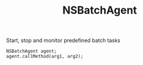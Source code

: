 ﻿---
uid: crmscript_ref_NSBatchAgent
title: NSBatchAgent
intellisense: Void.NSBatchAgent
keywords: NSBatchAgent
so.topic: reference
---

Start, stop and monitor predefined batch tasks

```crmscript
NSBatchAgent agent;
agent.callMethod(arg1, arg2);
```
